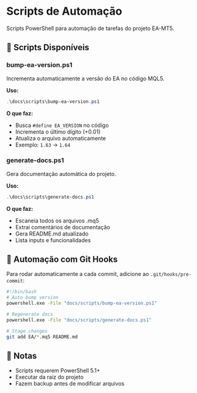 # Scripts de Automação

Scripts PowerShell para automação de tarefas do projeto EA-MT5.

## 📜 Scripts Disponíveis

### bump-ea-version.ps1
Incrementa automaticamente a versão do EA no código MQL5.

**Uso:**
```powershell
.\docs\scripts\bump-ea-version.ps1
```

**O que faz:**
- Busca `#define EA_VERSION` no código
- Incrementa o último dígito (+0.01)
- Atualiza o arquivo automaticamente
- Exemplo: `1.63` → `1.64`

### generate-docs.ps1
Gera documentação automática do projeto.

**Uso:**
```powershell
.\docs\scripts\generate-docs.ps1
```

**O que faz:**
- Escaneia todos os arquivos .mq5
- Extrai comentários de documentação
- Gera README.md atualizado
- Lista inputs e funcionalidades

## 🔄 Automação com Git Hooks

Para rodar automaticamente a cada commit, adicione ao `.git/hooks/pre-commit`:

```bash
#!/bin/bash
# Auto-bump version
powershell.exe -File "docs/scripts/bump-ea-version.ps1"

# Regenerate docs
powershell.exe -File "docs/scripts/generate-docs.ps1"

# Stage changes
git add EA/*.mq5 README.md
```

## 📝 Notas

- Scripts requerem PowerShell 5.1+
- Executar da raiz do projeto
- Fazem backup antes de modificar arquivos
